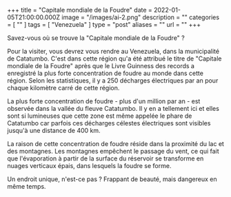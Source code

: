 +++
title = "Capitale mondiale de la Foudre"
date = 2022-01-05T21:00:00.000Z
image = "/images/ai-2.png"
description = ""
categories = [ "" ]
tags = [ "Venezuela" ]
type = "post"
aliases = ""
url = ""
+++

Savez-vous où se trouve la "Capitale mondiale de la Foudre" ?

Pour la visiter, vous devrez vous rendre au Venezuela, dans la municipalité de Catatumbo. C'est dans cette région qu'a été attribué le titre de "Capitale mondiale de la Foudre" après que le Livre Guinness des records a enregistré la plus forte concentration de foudre au monde dans cette région. Selon les statistiques, il y a 250 décharges électriques par an pour chaque kilomètre carré de cette région.

La plus forte concentration de foudre - plus d'un million par an - est observée dans la vallée du fleuve Catatumbo. Il y en a tellement ici et elles sont si lumineuses que cette zone est même appelée le phare de Catatumbo car parfois ces décharges célestes électriques sont visibles jusqu'à une distance de 400 km.

La raison de cette concentration de foudre réside dans la proximité du lac et des montagnes. Les montagnes empêchent le passage du vent, ce qui fait que l'évaporation à partir de la surface du réservoir se transforme en nuages verticaux épais, dans lesquels la foudre se forme.

Un endroit unique, n'est-ce pas ? Frappant de beauté, mais dangereux en même temps.
